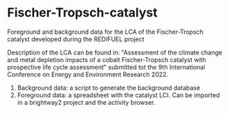 # Fischer-Tropsch-catalyst
Foreground and background data for the LCA of the Fischer-Tropsch catalyst developed during the REDIFUEL project

Description of the LCA can be found in: "Assessment of the climate change and metal depletion impacts of a cobalt 
Fischer-Tropsch catalyst with prospective life cycle assessment" submitted tot the 9th International Conference on Energy and Environment Research 2022.

1. Background data: a script to generate the background database
2. Foreground data: a spreadsheet with the catalyst LCI. Can be imported in a brightway2 project and the activity browser.
